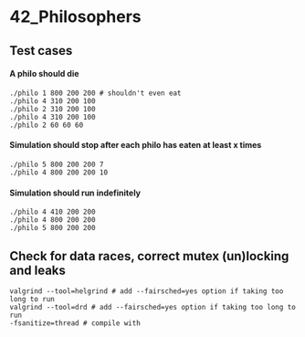 # 42_Philosophers

## Test cases

#### A philo should die
```
./philo 1 800 200 200 # shouldn't even eat
./philo 4 310 200 100
./philo 2 310 200 100
./philo 4 310 200 100
./philo 2 60 60 60
```

#### Simulation should stop after each philo has eaten at least x times
```
./philo 5 800 200 200 7
./philo 4 800 200 200 10
```

#### Simulation should run indefinitely
```
./philo 4 410 200 200
./philo 4 800 200 200
./philo 5 800 200 200
```
## Check for data races, correct mutex (un)locking and leaks
```
valgrind --tool=helgrind # add --fairsched=yes option if taking too long to run
valgrind --tool=drd # add --fairsched=yes option if taking too long to run
-fsanitize=thread # compile with
```